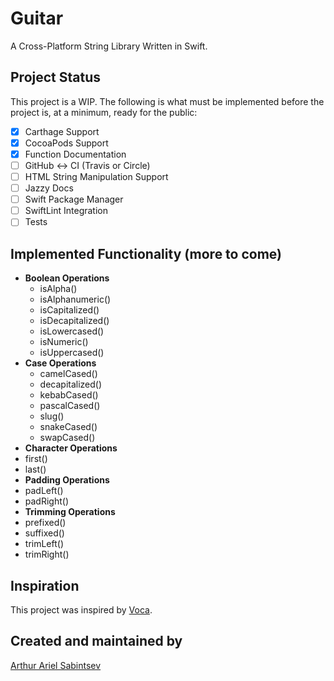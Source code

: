 # Guitar
A Cross-Platform String Library Written in Swift.

## Project Status

This project is a WIP. The following is what must be implemented before the project is, at a minimum, ready for the public:
- [x] Carthage Support
- [x] CocoaPods Support
- [x] Function Documentation
- [ ] GitHub <-> CI (Travis or Circle)
- [ ] HTML String Manipulation Support
- [ ] Jazzy Docs
- [ ] Swift Package Manager
- [ ] SwiftLint Integration
- [ ] Tests

## Implemented Functionality (more to come)
- **Boolean Operations**
  - isAlpha()
  - isAlphanumeric()
  - isCapitalized()
  - isDecapitalized()
  - isLowercased()
  - isNumeric()
  - isUppercased()
- **Case Operations**
  - camelCased()
  - decapitalized()
  - kebabCased()
  - pascalCased()
  - slug()
  - snakeCased()
  - swapCased()
- **Character Operations**
 - first()
 - last()
- **Padding Operations**
 - padLeft()
 - padRight()
- **Trimming Operations**
 - prefixed()
 - suffixed()
 - trimLeft()
 - trimRight()

## Inspiration
This project was inspired by [Voca](https://vocajs.com/).

## Created and maintained by
[Arthur Ariel Sabintsev](http://www.sabintsev.com/)
